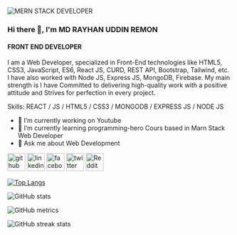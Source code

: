 ![MERN STACK DEVELOPER](https://media.licdn.com/dms/image/D5616AQHJikH-YYrJJw/profile-displaybackgroundimage-shrink_350_1400/0/1687255074877?e=1692835200&v=beta&t=4ibae7SWZo7-KMQHNQj-27TTzOutLR9yvZphH0v0Z-A)

### Hi there 👋, I'm MD RAYHAN UDDIN REMON
#### FRONT END DEVELOPER


I am a Web Developer, specialized in Front-End technologies like HTML5, CSS3, JavaScript, ES6, React JS, CURD, REST API, Bootstrap, Tailwind, etc. I have also worked with  Node JS, Express JS, MongoDB, Firebase. My main strength is I have 
Committed to delivering high-quality work with a positive attitude and Strives for perfection in every project.

Skills: REACT / JS / HTML5 / CSS3 / MONGODB / EXPRESS JS / NODE JS  

- 🔭 I’m currently working on Youtube 
- 🌱 I’m currently learning programming-hero Cours based in Marn Stack Web Developer 
- 💬 Ask me about Web Development 


[<img src='https://cdn.jsdelivr.net/npm/simple-icons@3.0.1/icons/github.svg' alt='github' height='40'>](https://github.com/rayhanrayhan)  [<img src='https://cdn.jsdelivr.net/npm/simple-icons@3.0.1/icons/linkedin.svg' alt='linkedin' height='40'>](https://www.linkedin.com/in/rayhanuddinr9/)  [<img src='https://cdn.jsdelivr.net/npm/simple-icons@3.0.1/icons/facebook.svg' alt='facebook' height='40'>](https://www.facebook.com/rayhanuddinr9)  [<img src='https://cdn.jsdelivr.net/npm/simple-icons@3.0.1/icons/twitter.svg' alt='twitter' height='40'>](https://twitter.com/rayhanuddinr9)  [<img src='https://cdn.jsdelivr.net/npm/simple-icons@3.0.1/icons/reddit.svg' alt='Reddit' height='40'>](https://www.reddit.com/user/rayhanuddinr9)  

[![Top Langs](https://github-readme-stats.vercel.app/api/top-langs/?username=rayhanrayhan)](https://github.com/anuraghazra/github-readme-stats)

![GitHub stats](https://github-readme-stats.vercel.app/api?username=rayhanrayhan&show_icons=true)  

![GitHub metrics](https://metrics.lecoq.io/rayhanrayhan)  

![GitHub streak stats](https://streak-stats.demolab.com/?user=rayhanrayhan)  

